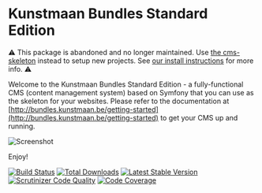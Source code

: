 Kunstmaan Bundles Standard Edition
==================================

⚠️ This package is abandoned and no longer maintained. Use [the cms-skeleton](https://packagist.org/packages/kunstmaan/cms-skeleton) instead to setup new projects. See [our install instructions](https://kunstmaanbundlescms.readthedocs.io/en/stable/installation/) for more info. ⚠️
 
Welcome to the Kunstmaan Bundles Standard Edition - a fully-functional CMS (content management system) based on Symfony that you can use as the skeleton for your websites. Please refer to the documentation at [http://bundles.kunstmaan.be/getting-started](http://bundles.kunstmaan.be/getting-started) to get your CMS up and running.

![Screenshot](http://bundles.kunstmaan.be/uploads/media/521f4ef030de9.png?7dd5040)

Enjoy!

[![Build Status](https://travis-ci.org/Kunstmaan/KunstmaanBundlesStandardEdition.png?branch=master)](http://travis-ci.org/Kunstmaan/KunstmaanBundlesStandardEdition)
[![Total Downloads](https://poser.pugx.org/kunstmaan/bundles-standard-edition/downloads.png)](https://packagist.org/packages/kunstmaan/bundles-standard-edition)
[![Latest Stable Version](https://poser.pugx.org/kunstmaan/bundles-standard-edition/v/stable.png)](https://packagist.org/packages/kunstmaan/bundles-standard-edition)
[![Scrutinizer Code Quality](https://scrutinizer-ci.com/g/Kunstmaan/KunstmaanBundlesCMS/badges/quality-score.png?b=master)](https://scrutinizer-ci.com/g/Kunstmaan/KunstmaanBundlesCMS/?branch=master)
[![Code Coverage](https://scrutinizer-ci.com/g/Kunstmaan/KunstmaanBundlesStandardEdition/badges/coverage.png?b=master)](https://scrutinizer-ci.com/g/Kunstmaan/KunstmaanBundlesStandardEdition/?branch=master)
